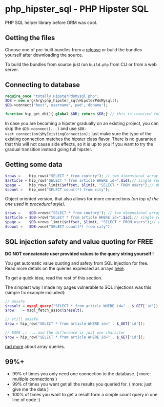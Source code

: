 # php_hipster_sql - PHP Hipster SQL
PHP SQL helper library before ORM was cool.


## Getting the files
Choose one of pre-built bundles from a [release](https://github.com/hrgdavor/php_hipster_sql/releases) or build the bundles yourself after downloading the source. 

To build the bundles from source just run `build.php` from CLI or from a web server.


## Connecting to database
```php
require_once "totally.HipsterPdoMysql.php";
$DB = new org\hrg\php_hipster_sql\HipsterPdoMysql();
$DB->connect('host','username','pwd','dbname');

function hip_get_db(){ global $DB; return $DB;} // this is required for procedural style (totally.* bundles)
```

In case you are becoming a hipster gradually on an existing project, you can skip the `$DB->connect(...)` and use `$DB->set_connection($MyExistingConnection);` 
just make sure the type of the existing connection matches the hipster class flavor. 
There is no guarantee that this will not cause side effects, so it is up to you if you want to try the gradual transition instead going full hipster.


## Getting some data

```php
$rows =    hip_rows("SELECT * from coutnry"); // two diemnsional array
$article = hip_row("SELECT * from article WHERE id=",$id);// single row, and safe from sql injection
$page =    hip_rows_limit($offset, $limit, "SELECT * FROM users");// db specific OFFSET and LIMIT
$count =   hip_one("SELECT count(*) from city");
```

Object oriented version, that also allows for more connections _(on top of the one used in procedural style)_.

```php
$rows =    $DB->rows("SELECT * from coutnry"); // two diemnsional array
$article = $DB->row("SELECT * from article WHERE id=",$id);// single row, and safe from sql injection
$page =    $DB->rows_limit($offset, $limit, "SELECT * FROM users");// db specific OFFSET and LIMIT
$count =   $DB->one("SELECT count(*) from city");
```

## SQL injection safety and value quoting for FREE
__DO NOT concatenate user provided values to the query string yourself !__

You get automatic value quoting and safety from SQL injection for free. Read more details on the queries expressed as arrays 
[here](doc/array_queries.md).

To get a quick idea, read the rest of this section.

The simplest way I made my pages vulnerable to SQL injections was this (simple fix example included):
```php
// unsafe
$result = mysql_query("SELECT * from article WHERE id=" . $_GET['id']);
$row    = msql_fetch_assoc($result);

// still unsafe
$row = hip_row("SELECT * from article WHERE id=" . $_GET['id']);

// SAFE :) ... and the difference is just one character
$row = hip_row("SELECT * from article WHERE id=" , $_GET['id']);

```

[rad more](doc/array_queries.md) about array queries.

## 99%+
 - 99% of times you only need one connection to the database. ( more: multiple connections )
 - 99% of times you want get all the results you queried for. ( more: just give me the data )
 - 100% of times you want to get a result form a simple count query in one line of code :)

